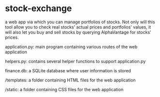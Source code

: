# stock-exchange

a web app via which you can manage portfolios of stocks. Not only will this tool allow you to check real stocks' actual prices and portfolios' values, it will also let you buy and sell stocks by querying AlphaVantage for stocks' prices.

application.py: main program containing various routes of the web application

helpers.py: contains several helper functions to support application.py

finance.db: a SQLite database where user information is stored

/templates: a folder containing HTML files for the web application

/static: a folder containing CSS files for the web application
